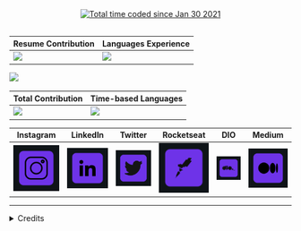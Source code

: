 <div align="center">
<a href="https://wakatime.com/@1e53636e-c916-4d50-9ce1-f3ac75a883e3"><img src="https://wakatime.com/badge/user/1e53636e-c916-4d50-9ce1-f3ac75a883e3.svg" alt="Total time coded since Jan 30 2021" /></a>
</div>
<br>
<div align="center">
    
| Resume Contribution | Languages Experience |
| ------------------- | -------------------- |
| <img width="500" src="http://github-readme-streak-stats.herokuapp.com?user=henriquemap&theme=shades-of-purple&hide_border=true">   | <img flex="auto" width=400 src="https://github-readme-stats.vercel.app/api/top-langs/?username=HenriqueMAP&theme=shades-of-purple&hide_border=true&layout=compact&langs_count=6&exclude_repo=Aula-Django,flask-rest-api&hide=jupyter%20notebook,javascript"> |
    
</div>


<img width="auto" src="https://github.com/HenriqueMAP/HenriqueMap/blob/master/GitHub-Versao6-13-01-23.png?raw=true">

<div align="center">
    
| Total Contribution | Time-based Languages |
| ------------------ | ------------------ |
| <img flex="auto" width=500 src="https://github-readme-stats.vercel.app/api?username=HenriqueMAP&theme=aura&hide_border=true&include_all_commits=true&show_icons=true"> | <img width="500" src="https://github-readme-stats.vercel.app/api/wakatime?username=henriquemap&theme=aura&hide_border=true&langs_count=6"> |

</div>

<div align="center">
    
| Instagram | LinkedIn | Twitter | Rocketseat | DIO | Medium |
| --------- | -------- | ------- | ---------- | --- | ------ |
| [![](./instagram-button-1.png)](https://www.instagram.com/henriqueotogami) | [![](./linkedin-button-1.png)](https://www.linkedin.com/in/henrique-matheus-alves-pereira) | [![](./twitter-button-1.png)](https://www.twitter.com/henriqueotogami) | [![](./rocketseat-button-1.png)](https://app.rocketseat.com.br/me/henrique-matheus-alves-pereira-1595861149) | [![](./dio-button-1.png)](https://web.digitalinnovation.one/users/henrique_map) | [![](./medium-button-1.png)](https://medium.com/@henrique.map) |

</div>
    
<hr>

<details>
<summary>Credits</summary>
        
- [The Mandalorian by WallpaperCave](https://wallpapercave.com/w/wp5137596)
- [Colored Badges for GitHub profiles](https://github.com/MikeCodesDotNET/ColoredBadges)
- [GitHub ReadME Stats by Anurag Hazra](https://github.com/anuraghazra/github-readme-stats)
- [Github Readme Streak Stats by DenverCode1](https://github.com/DenverCoder1/github-readme-streak-stats)
        
</details>
